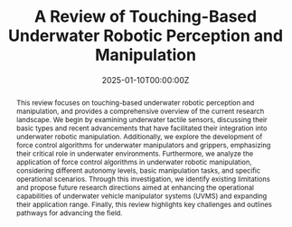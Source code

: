 ---
title: "A Review of Touching-Based Underwater Robotic Perception and Manipulation"

authors:
  - Jia Sun
  - Qifeng Zhang
  - Yu Lu
  - Bingding Huang
  - Qiang Li

author_notes:
  - "College of Big Data and Internet, Shenzhen Technology University, Shenzhen 518118, China; Chinese State Key Laboratory of Robotics, Shenyang Institute of Automation, Chinese Academy of Sciences, Shenyang 110300, China"
  - "Chinese State Key Laboratory of Robotics, Shenyang Institute of Automation, Chinese Academy of Sciences, Shenyang 110300, China"
  - "College of Big Data and Internet, Shenzhen Technology University, Shenzhen 518118, China"
  - "College of Big Data and Internet, Shenzhen Technology University, Shenzhen 518118, China"
  - "College of Big Data and Internet, Shenzhen Technology University, Shenzhen 518118, China; Corresponding author. Email: liqiang1@sztu.edu.cn"
date: "2025-01-10T00:00:00Z"

doi: "10.3390/machines13010041"

publishDate: "2025-01-10T00:00:00Z"

publication_types: ["article-journal"]

publication: In *Machines*
publication_short: In *Machines*

abstract: This review focuses on touching-based underwater robotic perception and manipulation, and provides a comprehensive overview of the current research landscape. We begin by examining underwater tactile sensors, discussing their basic types and recent advancements that have facilitated their integration into underwater robotic manipulation. Additionally, we explore the development of force control algorithms for underwater manipulators and grippers, emphasizing their critical role in underwater environments. Furthermore, we analyze the application of force control algorithms in underwater robotic manipulation, considering different autonomy levels, basic manipulation tasks, and specific operational scenarios. Through this investigation, we identify existing limitations and propose future research directions aimed at enhancing the operational capabilities of underwater vehicle manipulator systems (UVMS) and expanding their application range. Finally, this review highlights key challenges and outlines pathways for advancing the field.

tags: ["underwater robotics","tactile sensing","force control","UVMS","survey"]

url_pdf: "https://www.mdpi.com/2075-1702/13/1/41/pdf"
---